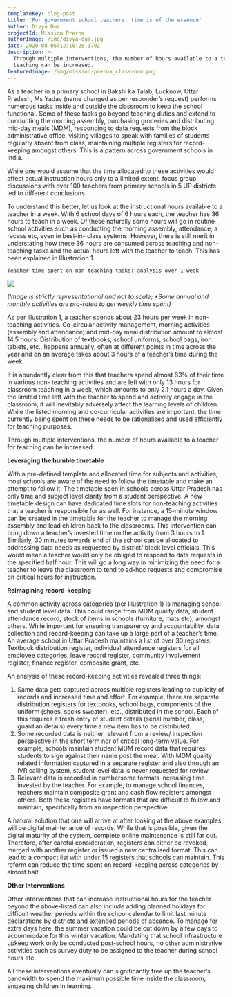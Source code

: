```yaml
---
templateKey: blog-post
title: 'For government school teachers, time is of the essence'
author: Divya Dua
projectId: Mission Prerna
authorImage: /img/divya-dua.jpg
date: 2020-08-06T12:10:28.179Z
description: >-
  Through multiple interventions, the number of hours available to a teacher for
  teaching can be increased. 
featuredimage: /img/mission-prerna_classroom.png
---
```

As a teacher in a primary school in Bakshi ka Talab, Lucknow, Uttar Pradesh, Ms Yadav (name changed as per responder’s request) performs numerous tasks inside and outside the classroom to keep the school functional. Some of these tasks go beyond teaching duties and extend to conducting the morning assembly, purchasing groceries and distributing mid-day meals (MDM), responding to data requests from the block administrative office, visiting villages to speak with families of students regularly absent from class, maintaining multiple registers for record-keeping amongst others. This is a pattern across government schools in India. 

While one would assume that the time allocated to these activities would affect actual instruction hours only to a limited extent, focus group discussions with over 100 teachers from primary schools in 5 UP districts led to different conclusions. 

To understand this better, let us look at the instructional hours available to a teacher in a week. With 6 school days of 6 hours each, the teacher has 36 hours to teach in a week. Of these naturally some hours will go in routine school activities such as conducting the morning assembly, attendance, a recess etc, even in best-in- class systems. However, there is still merit in understating how these 36 hours are consumed across teaching and non-teaching tasks and the actual hours left with the teacher to teach. This has been explained in Illustration 1.

```
Teacher time spent on non-teaching tasks: analysis over 1 week
```

![](/img/up.png)

_(Image is strictly representational and not to scale; *Some annual and monthly activities are pro-rated to get weekly time spent)_ 

As per illustration 1, a teacher spends about 23 hours per week in non-teaching activities. Co-circular activity management, morning activities (assembly and attendance) and mid-day meal distribution amount to almost 14.5 hours. Distribution of textbooks, school uniforms, school bags, iron tablets, etc., happens annually, often at different points in time across the year and on an average takes about 3 hours of a teacher’s time during the week. 

It is abundantly clear from this that teachers spend almost 63% of their time in various non- teaching activities and are left with only 13 hours for classroom teaching in a week, which amounts to only 2.1 hours a day. Given the limited time left with the teacher to spend and actively engage in the classroom, it will inevitably adversely affect the learning levels of children. While the listed morning and co-curricular activities are important, the time currently being spent on these needs to be rationalised and used efficiently for teaching purposes.

Through multiple interventions, the number of hours available to a teacher for teaching can be increased. 

**Leveraging the humble timetable** 

With a pre-defined template and allocated time for subjects and activities, most schools are aware of the need to follow the timetable and make an attempt to follow it. The timetable seen in schools across Uttar Pradesh has only time and subject level clarity from a student perspective. A new timetable design can have dedicated time slots for non-teaching activities that a teacher is responsible for as well. For instance, a 15-minute window can be created in the timetable for the teacher to manage the morning assembly and lead children back to the classrooms. This intervention can bring down a teacher’s invested time on the activity from 3 hours to 1.  Similarly, 30 minutes towards end of the school can be allocated to addressing data needs as requested by district/ block level officials. This would mean a teacher would only be obliged to respond to data requests in the specified half hour. This will go a long way in minimizing the need for a teacher to leave the classroom to tend to ad-hoc requests and compromise on critical hours for instruction. 

**Reimagining record-keeping** 

A common activity across categories (per Illustration 1) is managing school and student level data. This could range from MDM quality data, student attendance record, stock of items in schools (furniture, mats etc), amongst others. While important for ensuring transparency and accountability, data collection and record-keeping can take up a large part of a teacher’s time. An average school in Uttar Pradesh maintains a list of over 30 registers. Textbook distribution register, individual attendance registers for all employee categories, leave record register, community involvement register, finance register, composite grant, etc.

An analysis of these record-keeping activities revealed three things: 

1. Same data gets captured across multiple registers leading to duplicity of records and increased time and effort. For example, there are separate distribution registers for textbooks, school bags, components of the uniform (shoes, socks sweater), etc., distributed in the school. Each of this requires a fresh entry of student details (serial number, class, guardian details) every time a new item has to be distributed.
2. Some recorded data is neither relevant from a review/ inspection perspective in the short term nor of critical long-term value. For example, schools maintain student MDM record data that requires students to sign against their name post the meal. With MDM quality related information captured in a separate register and also through an IVR calling system, student level data is never requested for review.  
3. Relevant data is recorded in cumbersome formats increasing time invested by the teacher. For example, to manage school finances, teachers maintain composite grant and cash flow registers amongst others. Both these registers have formats that are difficult to follow and maintain, specifically from an inspection perspective. 

A natural solution that one will arrive at after looking at the above examples, will be digital maintenance of records. While that is possible, given the digital maturity of the system, complete online maintenance is still far out. Therefore, after careful consideration, registers can either be revoked, merged with another register or issued a new centralised format. This can lead to a compact list with under 15 registers that schools can maintain. This reform can reduce the time spent on record-keeping across categories by almost half. 

**Other Interventions**

Other interventions that can increase instructional hours for the teacher beyond the above-listed can also include adding planned holidays for difficult weather periods within the school calendar to limit last minute declarations by districts and extended periods of absence. To manage for extra days here, the summer vacation could be cut down by a few days to accommodate for this winter vacation. Mandating that school infrastructure upkeep work only be conducted post-school hours, no other administrative activities such as survey duty to be assigned to the teacher during school hours etc. 

All these interventions eventually can significantly free up the teacher’s bandwidth to spend the maximum possible time inside the classroom, engaging children in learning.
